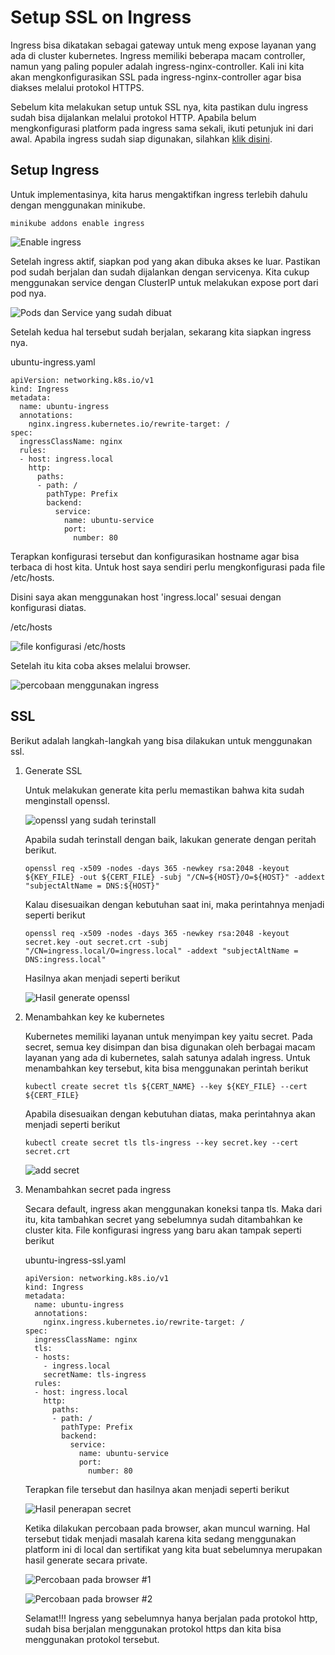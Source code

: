 # Setup SSL on Ingress

Ingress bisa dikatakan sebagai gateway untuk meng expose layanan yang ada di cluster kubernetes. Ingress memiliki beberapa macam controller, namun yang paling populer adalah ingress-nginx-controller. Kali ini kita akan mengkonfigurasikan SSL pada ingress-nginx-controller agar bisa diakses melalui protokol HTTPS.

Sebelum kita melakukan setup untuk SSL nya, kita pastikan dulu ingress sudah bisa dijalankan melalui protokol HTTP. Apabila belum mengkonfigurasi platform pada ingress sama sekali, ikuti petunjuk ini dari awal. Apabila ingress sudah siap digunakan, silahkan [klik disini](#ssl).

## Setup Ingress

Untuk implementasinya, kita harus mengaktifkan ingress terlebih dahulu dengan menggunakan minikube.

    minikube addons enable ingress

![Enable ingress](./asset/kubernetes-tls-ingress/1.%20enable%20ingress.png)

Setelah ingress aktif, siapkan pod yang akan dibuka akses ke luar. Pastikan pod sudah berjalan dan sudah dijalankan dengan servicenya. Kita cukup menggunakan service dengan ClusterIP untuk melakukan expose port dari pod nya.

![Pods dan Service yang sudah dibuat](./asset/kubernetes-tls-ingress/2.%20pods%20dan%20service.png)

Setelah kedua hal tersebut sudah berjalan, sekarang kita siapkan ingress nya.

ubuntu-ingress.yaml

    apiVersion: networking.k8s.io/v1
    kind: Ingress
    metadata:
      name: ubuntu-ingress
      annotations:
        nginx.ingress.kubernetes.io/rewrite-target: /
    spec:
      ingressClassName: nginx
      rules:
      - host: ingress.local
        http:
          paths:
          - path: /
            pathType: Prefix
            backend:
              service:
                name: ubuntu-service
                port:
                  number: 80

Terapkan konfigurasi tersebut dan konfigurasikan hostname agar bisa terbaca di host kita. Untuk host saya sendiri perlu mengkonfigurasi pada file /etc/hosts.

Disini saya akan menggunakan host 'ingress.local' sesuai dengan konfigurasi diatas.

/etc/hosts

![file konfigurasi /etc/hosts](./asset/kubernetes-tls-ingress/3.%20etc%20hosts.png)

Setelah itu kita coba akses melalui browser.

![percobaan menggunakan ingress](./asset/kubernetes-tls-ingress/4.%20percobaan%20ingress.png)

## SSL

Berikut adalah langkah-langkah yang bisa dilakukan untuk menggunakan ssl.

1.  Generate SSL

    Untuk melakukan generate kita perlu memastikan bahwa kita sudah menginstall openssl.

    ![openssl yang sudah terinstall](./asset/kubernetes-tls-ingress/5.%20openssl.png)

    Apabila sudah terinstall dengan baik, lakukan generate dengan peritah berikut.

        openssl req -x509 -nodes -days 365 -newkey rsa:2048 -keyout ${KEY_FILE} -out ${CERT_FILE} -subj "/CN=${HOST}/O=${HOST}" -addext "subjectAltName = DNS:${HOST}"

    Kalau disesuaikan dengan kebutuhan saat ini, maka perintahnya menjadi seperti berikut

        openssl req -x509 -nodes -days 365 -newkey rsa:2048 -keyout secret.key -out secret.crt -subj "/CN=ingress.local/O=ingress.local" -addext "subjectAltName = DNS:ingress.local"

    Hasilnya akan menjadi seperti berikut

    ![Hasil generate openssl](./asset/kubernetes-tls-ingress/6.%20generate%20ssl.png)

2.  Menambahkan key ke kubernetes

    Kubernetes memiliki layanan untuk menyimpan key yaitu secret. Pada secret, semua key disimpan dan bisa digunakan oleh berbagai macam layanan yang ada di kubernetes, salah satunya adalah ingress. Untuk menambahkan key tersebut, kita bisa menggunakan perintah berikut

        kubectl create secret tls ${CERT_NAME} --key ${KEY_FILE} --cert ${CERT_FILE}

    Apabila disesuaikan dengan kebutuhan diatas, maka perintahnya akan menjadi seperti berikut

        kubectl create secret tls tls-ingress --key secret.key --cert secret.crt

    ![add secret](./asset/kubernetes-tls-ingress/7.%20add%20secret.png)

3.  Menambahkan secret pada ingress

    Secara default, ingress akan menggunakan koneksi tanpa tls. Maka dari itu, kita tambahkan secret yang sebelumnya sudah ditambahkan ke cluster kita. File konfigurasi ingress yang baru akan tampak seperti berikut

    ubuntu-ingress-ssl.yaml

        apiVersion: networking.k8s.io/v1
        kind: Ingress
        metadata:
          name: ubuntu-ingress
          annotations:
            nginx.ingress.kubernetes.io/rewrite-target: /
        spec:
          ingressClassName: nginx
          tls:
          - hosts:
            - ingress.local
            secretName: tls-ingress
          rules:
          - host: ingress.local
            http:
              paths:
              - path: /
                pathType: Prefix
                backend:
                  service:
                    name: ubuntu-service
                    port:
                      number: 80

    Terapkan file tersebut dan hasilnya akan menjadi seperti berikut

    ![Hasil penerapan secret](./asset/kubernetes-tls-ingress/8.%20using%20secret.png)

    Ketika dilakukan percobaan pada browser, akan muncul warning. Hal tersebut tidak menjadi masalah karena kita sedang menggunakan platform ini di local dan sertifikat yang kita buat sebelumnya merupakan hasil generate secara private.

    ![Percobaan pada browser #1](./asset/kubernetes-tls-ingress/9.%20testing.png)

    ![Percobaan pada browser #2](./asset/kubernetes-tls-ingress/10.%20testing.png)

    Selamat!!! Ingress yang sebelumnya hanya berjalan pada protokol http, sudah bisa berjalan menggunakan protokol https dan kita bisa menggunakan protokol tersebut.
